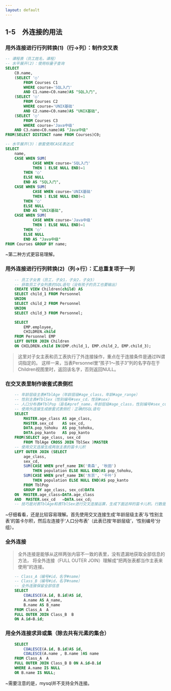 ```yaml
---
layout: default
---
```


## 1-5　外连接的用法

### 用外连接进行行列转换(1)（行→列）：制作交叉表
```sql
-- 课程表（员工姓名，课程）
-- 水平展开(2)：使用标量子查询
SELECT
	C0.name,      
	(SELECT '○'
		FROM Courses C1        
		WHERE course='SQL入门'          
		AND C1.name=C0.name)AS "SQL入门",      
	(SELECT '○'         
		FROM Courses C2        
		WHERE course='UNIX基础'          
		AND C2.name=C0.name)AS "UNIX基础",     
	(SELECT '○'         
		FROM Courses C3        
		WHERE course='Java中级'          
	AND C3.name=C0.name)AS "Java中级"
FROM(SELECT DISTINCT name FROM Courses)C0;

-- 水平展开(3)：嵌套使用CASE表达式
SELECT
	name,  
	CASE WHEN SUM(
			CASE WHEN course='SQL入门'
			THEN 1 ELSE NULL END)=1       
		THEN '○'
		ELSE NULL
		END AS "SQL入门",  
	CASE WHEN SUM(
			CASE WHEN course='UNIX基础'
			THEN 1 ELSE NULL END)=1       
		THEN '○'
		ELSE NULL
		END AS "UNIX基础",  
	CASE WHEN SUM(
			CASE WHEN course='Java中级'
			THEN 1 ELSE NULL END)=1       
		THEN '○'
		ELSE NULL
		END AS "Java中级"  
FROM Courses GROUP BY name;
```

~第二种方式更容易理解。

### 用外连接进行行列转换(2)（列→行）：汇总重复项于一列
```sql
	-- 员工子女表（员工，子女1，子女2，子女3）
	-- 获取员工子女列表的SQL语句（没有孩子的员工也要输出）
	CREATE VIEW Children(child) AS
	SELECT child_1 FROM Personnel   
	UNION   
	SELECT child_2 FROM Personnel   
	UNION   
	SELECT child_3 FROM Personnel;

	SELECT
		EMP.employee,
		CHILDREN.child  
	FROM Personnel EMP       
	LEFT OUTER JOIN Children         
	ON CHILDREN.child IN(EMP.child_1, EMP.child_2, EMP.child_3);
```
>这里对子女主表和员工表执行了外连接操作，重点在于连接条件是通过IN谓词指定的。
>这样一来，当表Personnel里“孩子1～孩子3”列的名字存在于Children视图里时，返回该名字，否则返回NULL。

### 在交叉表里制作嵌套式表侧栏
```sql
	-- 年龄层级主表#TblAge（年龄层级#age_class，年龄#age_range）
	-- 性别主表#TblSex（性别编号#sex_cd，性别#sex）
	-- 人口分布表#TblPop（县名#pref_name，年龄层级#age_class，性别编号#sex_cd，人口#population）
	-- 使用外连接生成嵌套式表侧栏：正确的SQL语句
	SELECT
		MASTER.age_class AS age_class,       
		MASTER.sex_cd    AS sex_cd,       
		DATA.pop_tohoku  AS pop_tohoku,       
		DATA.pop_kanto   AS pop_kanto
	FROM(SELECT age_class, sex_cd        
		FROM TblAge CROSS JOIN TblSex )MASTER
	-- 使用交叉连接生成两张主表的笛卡儿积     
	LEFT OUTER JOIN (SELECT
		age_class,
		sex_cd,             
		SUM(CASE WHEN pref_name IN('青森', '秋田')                      
			THEN population ELSE NULL END)AS pop_tohoku,             
		SUM(CASE WHEN pref_name IN('东京', '千叶')                      
			THEN population ELSE NULL END)AS pop_kanto         
		FROM TblPop        
		GROUP BY age_class, sex_cd)DATA           
	ON  MASTER.age_class=DATA.age_class          
	AND  MASTER.sex_cd   =DATA.sex_cd;
	-- 技巧是对表TblAge和表TblSex进行交叉连接运算，生成下面这样的笛卡儿积。行数是3×2=6。
```

~仔细看看，还是比较容易理解。首先使用交叉连接生成‘年龄层级主表’与‘性别主表’的笛卡尔积，然后左连接于‘人口分布表’（此表已按‘年龄层级’，‘性别编号’分组）。

### 全外连接
>全外连接是能够从这样两张内容不一致的表里，没有遗漏地获取全部信息的方法，
>将全外连接（FULL OUTER JOIN）理解成“把两张表都当作主表来使用”的连接。
```sql
	-- Class_A（编号#id，名字#name）
	-- Class_B（编号#id，名字#name）
	-- 全外连接保留全部信息
	SELECT
		COALESCE(A.id, B.id)AS id,       
		A.name AS A_name,       
		B.name AS B_name  
	FROM Class_A  A  
	FULL OUTER JOIN Class_B  B    
	ON A.id=B.id;
```
### 用全外连接求异或集（除去共有元素的集合）
```sql
	SELECT
		COALESCE(A.id, B.id)AS id,       
		COALESCE(A.name , B.name )AS name  
	FROM Class_A  A
	FULL OUTER JOIN Class_B B ON A.id=B.id
	WHERE A.name IS NULL
	OR B.name IS NULL;
```

~需要注意的是，mysql并不支持全外连接。
